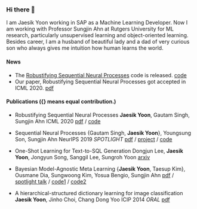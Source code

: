 ### Hi there 👋

I am Jaesik Yoon working in SAP as a Machine Learning Developer. Now I am working with Professor Sungjin Ahn at Rutgers University for ML research, particularly unsupervised learning and object-oriented learning. Besides career, I am a husband of beautiful lady and a dad of very curious son who always gives me intuition how human learns the world.

#### News

- The [Robustifying Sequential Neural Processes](https://proceedings.icml.cc/static/paper_files/icml/2020/4915-Paper.pdf) code is released. [code](https://github.com/jsikyoon/ASNP-RMR)
- Our paper, Robustifying Sequential Neural Processes got accepted in ICML 2020. [pdf](https://proceedings.icml.cc/static/paper_files/icml/2020/4915-Paper.pdf)

#### Publications ({} means equal contribution.)

- Robustifying Sequential Neural Processes
  **Jaesik Yoon**, Gautam Singh, Sungjin Ahn
  ICML 2020 [pdf](https://proceedings.icml.cc/static/paper_files/icml/2020/4915-Paper.pdf) / [code](https://github.com/jsikyoon/ASNP-RMR)

- Sequential Neural Processes
  {Gautam Singh, **Jaesik Yoon**}, Youngsung Son, Sungjin Ahn
  NeurIPS 2019 *SPOTLIGHT* [pdf](https://papers.nips.cc/paper/9214-sequential-neural-processes.pdf) / [project](https://sites.google.com/view/sequential-neural-processes) / [code](https://github.com/singhgautam/snp)

- One-Shot Learning for Text-to-SQL Generation
  Dongjun Lee, **Jaesik Yoon**, Jongyun Song, Sanggil Lee, Sungroh Yoon
  [arxiv](https://arxiv.org/abs/1905.11499)
  
- Bayesian Model-Agnostic Meta Learning
  {**Jaesik Yoon**, Taesup Kim}, Ousmane Dia, Sungwoong Kim, Yosua Bengio, Sungjin Ahn
  [pdf](https://papers.nips.cc/paper/7963-bayesian-model-agnostic-meta-learning.pdf) / [spotlight talk](https://www.youtube.com/watch?v=z5EZzh63KXI&t=143s) / [code1](https://github.com/jsikyoon/bmaml) / [code2](https://github.com/jsikyoon/bmaml_rl)

- A hierarchical-structured dictionary learning for image classification
  **Jaesik Yoon**, Jinho Choi, Chang Dong Yoo
  ICIP 2014 *ORAL* [pdf](https://slsp.kaist.ac.kr/paperdata/A_hierarchical_structured.pdf)
  
<!--
**jsikyoon/jsikyoon** is a ✨ _special_ ✨ repository because its `README.md` (this file) appears on your GitHub profile.

Here are some ideas to get you started:

- 🔭 I’m currently working on ...
- 🌱 I’m currently learning ...
- 👯 I’m looking to collaborate on ...
- 🤔 I’m looking for help with ...
- 💬 Ask me about ...
- 📫 How to reach me: ...
- 😄 Pronouns: ...
- ⚡ Fun fact: ...
-->
